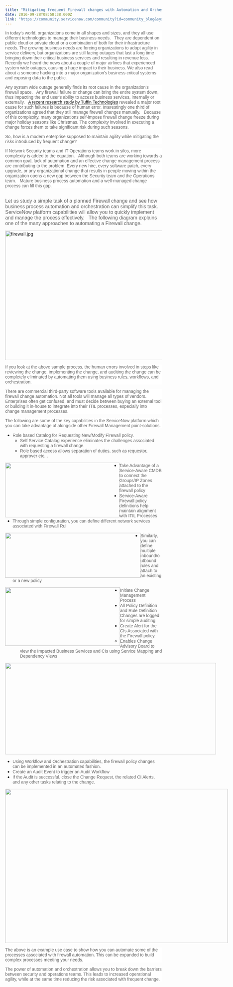```yaml
---
title: "Mitigating frequent Firewall changes with Automation and Orchestration"
date: 2016-09-28T08:58:38.000Z
link: "https://community.servicenow.com/community?id=community_blog&sys_id=977da269dbd0dbc01dcaf3231f961994"
---
```

<p style="margin-bottom: .0001pt; background: white;"><span style="font-family: Arial; color: #666666;">In today's world, organizations come in all shapes and sizes, and they all use different technologies to manage their business needs.   They are dependent on public cloud or private cloud or a combination of both for their infrastructure needs. The growing business needs are forcing organizations to adopt agility in service delivery, but organizations are still facing outages that last a long time bringing down their critical business services and resulting in revenue loss. Recently we heard the news about a couple of major airlines that experienced system wide outages, causing a huge impact to their business. We also read about a someone hacking into a major organization's business critical systems and exposing data to the public.</span></p><p style="margin-bottom: .0001pt; background: white;"></p><p style="margin-bottom: .0001pt; background: white;"><span style="font-family: Arial; color: #666666;">Any system wide outage generally finds its root cause in the organization's firewall space.   Any firewall failure or change can bring the entire system down, thus impacting the end user's ability to access business services, internally or externally.   <a title="ww.tufin.com/pr/tufin-survey-reveals-end-to-end-orchestration-of-network-security-policy-is-essential-for-business-agility/" href="https://www.tufin.com/pr/tufin-survey-reveals-end-to-end-orchestration-of-network-security-policy-is-essential-for-business-agility/">A recent research study by Tuffin Technologies</a> revealed a major root cause for such failures is because of human error. Interestingly one third of organizations agreed that they still manage firewall changes manually.   Because of this complexity, many organizations self-impose firewall change freeze during major holiday seasons like Christmas. The complexity involved in executing a change forces them to take significant risk during such seasons.</span></p><p style="margin-bottom: .0001pt; background: white;"></p><p style="margin-bottom: .0001pt; background: white;"><span style="font-family: Arial; color: #666666;">So, how is a modern enterprise supposed to maintain agility while mitigating the risks introduced by frequent change?</span></p><p></p><p style="margin-bottom: .0001pt; background: white;"><span style="font-family: Arial; color: #666666;">If Network Security teams and IT Operations teams work in silos, more complexity is added to the equation.   Although both teams are working towards a common goal, lack of automation and an effective change management process are contributing to the problem. Every new hire, every software patch, every upgrade, or any organizational change that results in people moving within the organization opens a new gap between the Security team and the Operations team.   Mature business process automation and a well-managed change process can fill this gap.</span></p><p>   <span style="font-size: 12.0pt; font-family: Arial; color: #666666;"><br clear="all"/> </span><span style="font-size: 12.0pt; font-family: Arial; color: #666666;">Let us study a simple task of a planned Firewall change and see how business process automation and orchestration can simplify this task. ServiceNow platform capabilities will allow you to quickly implement and manage the process effectively.   The following diagram explains one of the many approaches to automating a Firewall change.</span></p><p><img   alt="firewall.jpg" class="image-1 jive-image" height="415" src="5d9be88adbd09344e9737a9e0f9619d7.iix" style="width: 737px; height: 414.916px;" width="737"/></p><p></p><p style="background: white;"><span style="font-family: Arial; color: #666666;">If you look at the above sample process, the human errors involved in steps like reviewing the change, implementing the change, and auditing the change can be completely eliminated by automating them using business rules, workflows, and orchestration.</span></p><p style="background: white;"></p><p style="background: white;"><span style="font-family: Arial; color: #666666;">There are commercial third-party software tools available for managing the firewall change automation. Not all tools will manage all types of vendors.   Enterprises often get confused, and must decide between buying an external tool or building it in-house to integrate into their ITIL processes, especially into change management processes.</span></p><p style="background: white;"></p><p style="background: white;"><span style="font-family: Arial; color: #666666;">The following are some of the key capabilities in the ServiceNow platform which you can take advantage of alongside other Firewall Management point-solutions.</span></p><p></p><ul style="list-style-type: disc;"><li><span style="font-family: Arial; color: #666666;">Role based Catalog for Requesting New/Modify Firewall policy.</span><ul style="list-style-type: circle;"><li><span style="font-family: Arial; color: #666666;">Self Service Catalog experience eliminates the challenges associated with requesting a firewall change.</span></li><li><span style="font-family: Arial; color: #666666;">Role based access allows separation of duties, such as requestor, approver etc...</span></li></ul></li></ul><p></p><p><img   class="image-7 jive-image" height="175" src="be8ec982db181b04ed6af3231f96192d.iix" style="height: 175px; width: 366.667px; float: left;" width="366"/></p><p></p><p></p><p></p><p></p><p></p><p></p><p></p><p></p><p></p><ul style="list-style-type: disc;"><li><span style="font-family: Arial; color: #666666;">Take Advantage of a Service-Aware CMDB to connect the Groups/IP Zones attached to the firewall policy</span></li><li><span style="font-family: Arial; color: #666666;">Service-Aware Firewall policy definitions help maintain alignment with ITIL Processes</span></li><li><span style="font-family: Arial; color: #666666;">Through simple configuration, you can define different network services associated with Firewall Rul</span></li></ul><p></p><p><span style="font-family: Arial; color: #666666;"><img   class="jive-image image-10" height="144" src="e7dccc0adb1417049c9ffb651f961922.iix" style="height: 144px; width: 434.796px; float: left;" width="435"/></span></p><p></p><p></p><p></p><p></p><p></p><p></p><p></p><ul style="list-style-type: disc;"><li><span style="font-family: Arial; color: #666666;">Similarly, you can define multiple inbound/outbound rules and attach to an existing or a new policy</span></li></ul><p></p><p><img   class="image-9 jive-image" height="187" src="b929a08edb94d704ed6af3231f9619bd.iix" style="width: 369px; height: 186.656px; float: left;" width="369"/></p><p></p><p></p><p></p><p></p><p></p><p></p><p></p><p></p><p></p><p></p><p></p><ul style="list-style-type: disc;"><li><span style="font-family: Arial; color: #666666;">Initiate Change Management Process</span></li><li><span style="font-family: Arial; color: #666666;">All Policy Definition and Rule Definition Changes are logged for simple auditing</span></li><li><span style="font-family: Arial; color: #666666;">Create Alert for the CIs Associated with the Firewall policy.</span><ul style="list-style-type: circle;"><li><span style="font-family: Arial; color: #666666;">Enables Change Advisory Board to view the Impacted Business Services and CIs using Service Mapping and Dependency Views</span></li></ul></li></ul><p></p><p><img   class="image-6 jive-image" height="293" src="1a396f7ddb509b048c8ef4621f961968.iix" style="max-width: 1200px; max-height: 900px; width: 677px; height: 292.803px;" width="677"/></p><p></p><ul style="list-style-type: disc;"><li><span style="font-family: Arial; color: #666666;">Using Workflow and Orchestration capabilities, the firewall policy changes can be implemented in an automated fashion.</span></li><li><span style="font-family: Arial; color: #666666;">Create an Audit Event to trigger an Audit Workflow</span></li><li><span style="font-family: Arial; color: #666666;">If the Audit is successful, close the Change Request, the related CI Alerts, and any other tasks relating to the change.</span></li></ul><p></p><p><img   class="image-5 jive-image" height="494" src="1cbc08c2db5c1344e9737a9e0f961917.iix" style="max-width: 1200px; max-height: 900px; width: 715px; height: 493.54px;" width="715"/></p><p></p><p style="background: white;"><span style="font-family: Arial; color: #666666;">The above is an example use case to show how you can automate some of the processes associated with firewall automation. This can be expanded to build complex processes meeting your needs.</span></p><p></p><p style="background: white;"><span style="font-family: Arial; color: #666666;">The power of automation and orchestration allows you to break down the barriers between security and operations teams. This leads to increased operational agility, while at the same time reducing the risk associated with frequent change.</span></p>